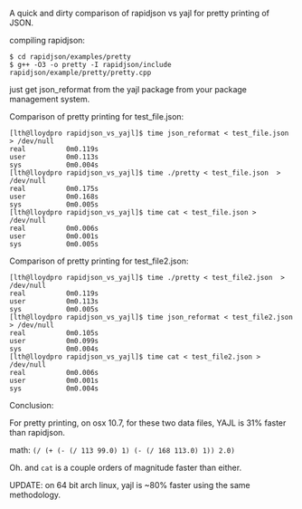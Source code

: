 A quick and dirty comparison of rapidjson vs yajl for pretty printing
of JSON.

compiling rapidjson:

    $ cd rapidjson/examples/pretty
    $ g++ -O3 -o pretty -I rapidjson/include rapidjson/example/pretty/pretty.cpp

just get json_reformat from the yajl package from your package management
system.

Comparison of pretty printing for test_file.json:

    [lth@lloydpro rapidjson_vs_yajl]$ time json_reformat < test_file.json  > /dev/null
    real          0m0.119s
    user          0m0.113s
    sys           0m0.004s
    [lth@lloydpro rapidjson_vs_yajl]$ time ./pretty < test_file.json  > /dev/null
    real          0m0.175s
    user          0m0.168s
    sys           0m0.005s
    [lth@lloydpro rapidjson_vs_yajl]$ time cat < test_file.json > /dev/null
    real          0m0.006s
    user          0m0.001s
    sys           0m0.005s

Comparison of pretty printing for test_file2.json:

    [lth@lloydpro rapidjson_vs_yajl]$ time ./pretty < test_file2.json  > /dev/null
    real          0m0.119s
    user          0m0.113s
    sys           0m0.005s
    [lth@lloydpro rapidjson_vs_yajl]$ time json_reformat < test_file2.json  > /dev/null
    real          0m0.105s
    user          0m0.099s
    sys           0m0.004s
    [lth@lloydpro rapidjson_vs_yajl]$ time cat < test_file2.json > /dev/null
    real          0m0.006s
    user          0m0.001s
    sys           0m0.004s

Conclusion:

For pretty printing, on osx 10.7, for these two data files, YAJL is 31% faster than
rapidjson.

math: `(/ (+ (- (/ 113 99.0) 1) (- (/ 168 113.0) 1)) 2.0)`

Oh. and `cat` is a couple orders of magnitude faster than either.

UPDATE: on 64 bit arch linux, yajl is ~80% faster using the same methodology.

